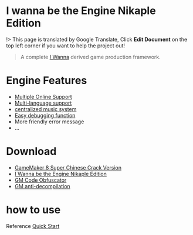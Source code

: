 # I wanna be the Engine Nikaple Edition

!> This page is translated by Google Translate, Click **Edit Document** on the top left corner if you want to help the project out!

> A complete [I Wanna](https://kayin.moe/iwbtg/downloads.php) derived game production framework.

# Engine Features

- [Multiple Online Support](network.md)
- [Multi-language support](i18n.md)
- [centralized music system](music.md)
- [Easy debugging function](debug.md)
- More friendly error message
- ...

# Download

- [GameMaker 8 Super Chinese Crack Version](http://p9wc9w6dq.bkt.clouddn.com/Super_Gamemaker8_1.4.2_Install.exe)
- [I Wanna be the Engine Nikaple Edition](http://p9wc9w6dq.bkt.clouddn.com/iwbte-nikaple-edition-1.11.4.zip)
- [GM Code Obfuscator](http://p9wc9w6dq.bkt.clouddn.com/GM%20Obfuscator%20030.jar)
- [GM anti-decompilation](http://p9wc9w6dq.bkt.clouddn.com/anti-decompiler.zip)

# how to use

Reference [Quick Start](quickstart.md)
